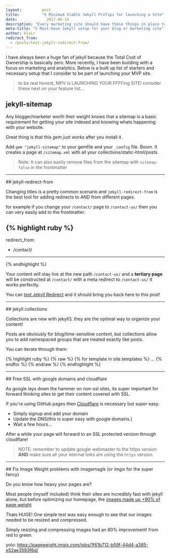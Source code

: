 ```yaml
---
layout:			post
title:			"5 Minimum Viable Jekyll ProTips for launching a Site"
date:			  2017-06-14
description: "Every marketing site should have these things in place to make your life easier."
meta-title:	"5 Must-Have Jekyll setup for your blog or marketing site"
author:	blair
redirect_from:
  - /posts/test-jekyll-redirect-from/
---
```


I have always been a huge fan of jekyll because the Total Cost of Ownership is basically zero.  More recently, I have been building with a focus on marketing and analytics. Below is a built up list of starters and necessary setup that I consider to be part of launching your MVP site.

> to be real honest, MPV is LAUNCHING YOUR FFFFing SITE! consider these next on your feature list...

## jekyll-sitemap

Any blogger/marketer worth their weight knows that a sitemap is a basic requirement for getting your site indexed and knowing whats happening with your website.

Great thing is that this *gem just works* after you install it.

Add `gem "jekyll-sitemap"` to your gemfile and your `_config` file. Boom. It creates a page at `/sitemap.xml` with all your collections/static-html/posts.

> Note: It can also easily remove files from the sitemap with `sitemap: false` in the frontmatter

<hr/>
## jekyll-redirect-from

Changing titles is a pretty common scenario and `jekyll-redirect-from` is the best tool for adding redirects to AND from different pages.

for example if you change your `/contact/` page to `/contact-us/` then you can very easily add to the frontmatter:

{% highlight ruby %}
---
redirect_from:
  - /contact/
---
{% endhighlight %}

Your content will stay live at the new path `/contact-us/` and a **tertiary page** will be constructed at `/contact/` with a meta redirect to `/contact-us/` It works perfectly.

You can [test Jekyll Redirect](/posts/test-jekyll-redirect-from/) and it should bring you back here to this post!

<hr/>
## jekyll collections

Collections are new with jekyll3, they are the optimal way to organize your content!

Posts are obviously for blog/time-sensitive content, but collections allow you to add namespaced groups that are treated exactly like posts.

You can iterate through them:

{% highlight ruby %}
{% raw %}
{% for template in site.templates %}
...
{% endfor %}
{% endraw %}
{% endhighlight %}

<hr/>
## Free SSL with google domains and cloudflare

As google lays down the hammer on non-ssl sites, its super important for forward thinking sites to get their content covered with SSL.

If you're using GitHub pages then [Cloudflare](https://www.cloudflare.com/) is necessary but super easy.

- Simply signup and add your domain
- Update the DNS(this is super easy with google domains.)
- Wait a few hours...

After a while your page will forward to an SSL protected version through cloudflare!

> NOTE: remember to update google webmaster to the https version **AND** make sure all your internal links are using the `https` version.

<hr/>
## Fix Image Weight problems with imagemagik (or imgix for the super fancy)

Do you know how heavy your pages are?

Most people (myself included) think their sites are incredibly fast with jekyll alone, but before optimizing our homepage, the [images made up +90% of page weight](https://pageweight.imgix.com/jobs/3abfa9b7-a9b0-445d-88b3-16aa7e5a4089)

Thats HUGE! One simple test was easy enough to see that our images needed to be resized and compressed.

Simply resizing and compressing images had an 80% improvement! from red to green.

yolo: https://pageweight.imgix.com/jobs/1f61b712-b59f-44d4-a385-e52ae3593f6d/
